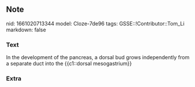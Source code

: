 ## Note
nid: 1661020713344
model: Cloze-7de96
tags: GSSE::!Contributor::Tom_Li
markdown: false

### Text
In the development of the pancreas, a dorsal bud grows independently from a separate duct into the {{c1::dorsal mesogastrium}}

### Extra

